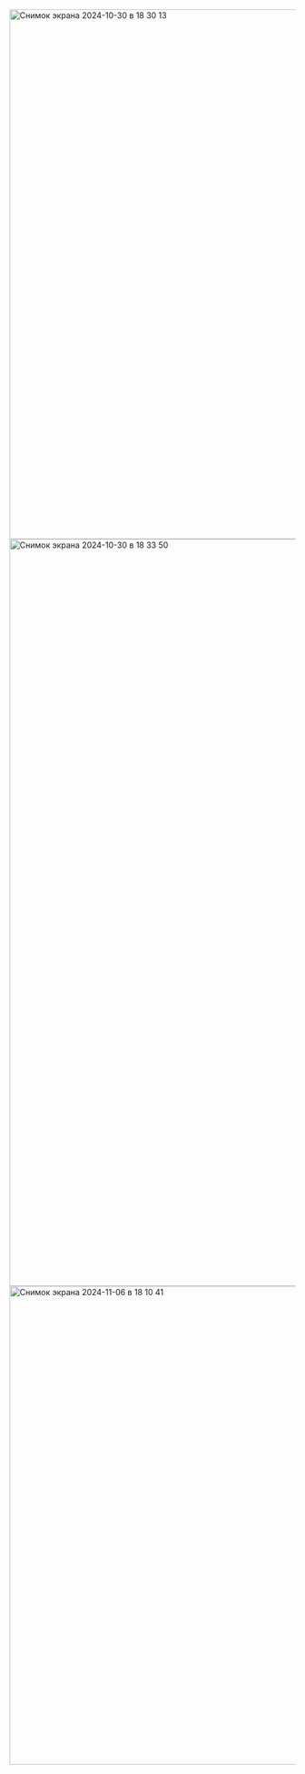<img width="933" alt="Снимок экрана 2024-10-30 в 18 30 13" src="https://github.com/user-attachments/assets/d53a6c6f-71fb-42de-839e-2d97e15c0456">
<img width="1316" alt="Снимок экрана 2024-10-30 в 18 33 50" src="https://github.com/user-attachments/assets/0d76266a-645a-4bba-a10b-76af05e9e083">
<img width="843" alt="Снимок экрана 2024-11-06 в 18 10 41" src="https://github.com/user-attachments/assets/42f66c3e-d905-4a1b-942c-8603628a4963">
